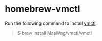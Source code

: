 # homebrew-vmctl

Run the following command to install [vmctl](https://github.com/MasWag/vmctl).

> $ brew install MasWag/vmctl/vmctl
